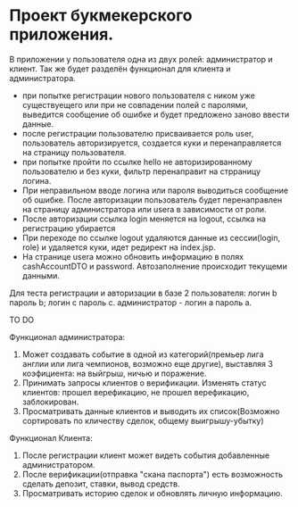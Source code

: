 # Проект букмекерского приложения.
В приложении у пользователя одна из двух ролей: администратор и клиент. Так же будет разделён функционал для клиента и администратора.
- при попытке регистрации нового пользователя с ником уже существуещего или при не совпадении полей с паролями, выведится сообщение об ошибке и будет предложено заново ввести данные.
- после регистрации пользователю присваивается роль user, пользователь авторизируется, создается куки и перенаправляется на страницу пользователя.
- при попытке пройти по ссылке hello не авторизированному пользователю и без куки, фильтр перенаправит на стрраницу логина.
- При неправильном вводе логина или пароля выводиться сообщение об ошибке. После авторизации пользователь будет перенаправлен на страницу администратора или usera в зависимости от роли.
- После авторизации ссылка login меняется на logout, ссылка на регистрацию убирается
- При переходе по ссылке logout удаляются данные из сессии(login, role) и удаляется куки, идет редирект на index.jsp.
- На странице usera можно обновить информацию в полях cashAccountDTO и password. Автозаполнение происходит текущеми данными.

Для теста регистрации и авторизации в базе 2 пользователя: логин b пароль b; логин с пароль c.
администратор - логин a пароль a.

TO DO

Функционал администратора:
1) Может создавать событие в одной из категорий(премьер лига англии или лига чемпионов, возможно еще другие), выставляя 3 коэфициента:
на выйгрыш, ничью и поражение.
2) Принимать запросы клиентов о верификации. Изменять статус клиентов: прошел верефикацию, не прошел верефикацию, заблокирован.
3) Просматривать данные клиентов и выводить их список(Возможно сортировать по кличеству сделок, общему выигрышу-убытку)

Функционал Клиента:

1) После регистрации клиент может видеть события добавленные администратором.
2) После верификации(отправка "скана паспорта") есть возможность сделать депозит, ставки, вывод средств.
3) Просматривать историю сделок и обновлять личную информацию.
